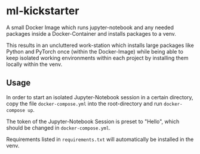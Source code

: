 # ml-kickstarter
A small Docker Image which runs jupyter-notebook and any needed packages inside a Docker-Container and installs packages to a venv.

This results in an uncluttered work-station which installs large packages like Python and PyTorch once (within the Docker-Image) while being able to keep isolated working environments within each project by installing them locally within the venv.

## Usage

In order to start an isolated Jupyter-Notebook session in a certain directory, copy the file `docker-compose.yml` into the root-directory and run `docker-compose up`.

The token of the Jupyter-Notebook Session is preset to "Hello", which should be changed in `docker-compose.yml`.

Requirements listed in `requirements.txt` will automatically be installed in the venv.
